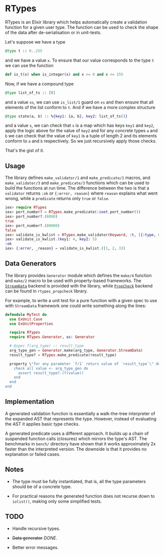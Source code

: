 # RTypes

RTypes is an Elixir library which helps automatically create a validation function for
a given user type. The function can be used to check the shape of the data after
de-serialisation or in unit-tests.

Let's suppose we have a type

```elixir
@type t :: 0..255
```

and we have a value `x`. To ensure that our value corresponds to the type `t` we
can use the function

```elixir
def is_t(x) when is_integer(x) and x >= 0 and x <= 255
```

Now, if we have a compound type

```elixir
@type list_of_ts :: [t]
```

and a value `xs`, we can use `is_list/1` guard on `xs` and then ensure that all
elements of the list conform to `t`. And if we have a more complex structure

```elixir
@type state(a, b) :: %{key1: {a, b}, key2: list_of_ts()}
```

and a value `s`, we can check that `s` is a map which has keys `key1` and
`key2`, apply the logic above for the value of `key2` and for any concrete types
`a` and `b` we can check that the value of `key1` is a tuple of length 2 and its
elements conform to `a` and `b` respectively. So we just recursively apply those
checks.

That's the gist of it.

## Usage

The library defines `make_validator/1` and `make_predicate/1` macros, and
`make_validator/3` and `make_predicate/3` functions which can be used to
build the functions at run time.  The difference between the two is that a
`validator` returns `:ok` or `{:error, reason}` where `reason` explains what went
wrong, while a `predicate` returns only `true` or `false`.

  ```elixir
  iex> require RTypes
  iex> port_number? = RTypes.make_predicate(:inet.port_number())
  iex> port_number?.(8080)
  true
  iex> port_number?.(80000)
  false
  iex> validate_is_kwlist = RTypes.make_validator(Keyword, :t, [{:type, 0, :pos_integer, []}])
  iex> validate_is_kwlist.(key1: 4, key2: 5)
  :ok
  iex> {:error, _reason} = validate_is_kwlist.([1, 2, 3])
  ```

## Data Generators

The library provides `Generator` module which defines the `make/4`
function and `make/2` macro to be used with property-based
frameworks. The
[`StreamData`](https://hexdocs.pm/stream_data/StreamData.html) backend
is provided with the library, while
[`PropCheck`](https://hexdocs.pm/propcheck/readme.html) backend can be
found in `rtypes_propcheck` library.

For example, to write a unit test for a pure function with a given
spec to use with `StreamData` framework one could write something
along the lines:

  ```elixir
  defmodule MyTest do
    use ExUnit.Case
    use ExUnitProperties

    require RTypes
    require RTypes.Generator, as: Generator

    # @spec f(arg_type) :: result_type
    arg_type_gen = Generator.make(arg_type, Generator.StreamData)
    result_type? = RTypes.make_predicate(result_type)

    property \"for any parameter `f/1` returs value of `result_type`\" do
      check all value <- arg_type_gen do
        assert result_type?.(f(value))
      end
    end
  end
  ```

## Implementation

A generated validation function is essentially a walk-the-tree interpreter
of the expanded AST that represents the type. However, instead of evaluating the
AST it applies basic type checks.

A generated predicate uses a different approach. It builds up a chain of
suspended function calls (closures) which mirrors the type's AST. The benchmarks
in `bench/` directory have shown that it works approximately 2x faster than the
interpreted version. The downside is that it provides no explanation or failed
cases.

## Notes

 - The type must be fully instantiated, that is, all the type parameters should
   be of a concrete type.

 - For practical reasons the generated function does not recurse down to
   `iolist()`, making only some simplified tests.

## TODO

 - Handle recursive types.

 - ~~Data generator~~ *DONE*.

 - Better error messages.
